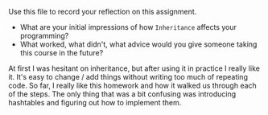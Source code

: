 Use this file to record your reflection on this assignment.

- What are your initial impressions of how `Inheritance` affects your programming?
- What worked, what didn't, what advice would you give someone taking this course in the future?

At first I was hesitant on inheritance, but after using it in practice I really like it. It's easy to change / add things without writing too much of repeating code. So far, I really like this homework and how it walked us through each of the steps. The only thing that was a bit confusing was introducing hashtables and figuring out how to implement them. 